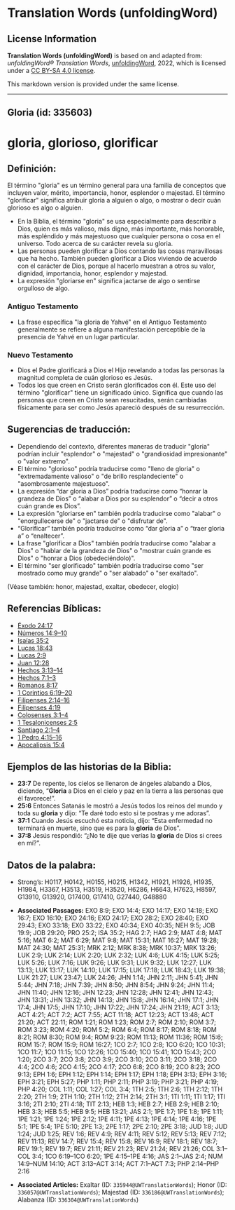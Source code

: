 # Translation Words (unfoldingWord)

## License Information

**Translation Words (unfoldingWord)** is based on and adapted from: _unfoldingWord® Translation Words_, [unfoldingWord](https://unfoldingword.org/utw), 2022, which is licensed under a [CC BY-SA 4.0 license](https://creativecommons.org/licenses/by-sa/4.0/legalcode.en).

This markdown version is provided under the same license.



--------------------------------

## Gloria (id: 335603)

gloria, glorioso, glorificar
============================

Definición:
-----------

El término "gloria" es un término general para una familia de conceptos que incluyen valor, mérito, importancia, honor, esplendor o majestad. El término "glorificar" significa atribuir gloria a alguien o algo, o mostrar o decir cuán glorioso es algo o alguien.

* En la Biblia, el término "gloria" se usa especialmente para describir a Dios, quien es más valioso, más digno, más importante, más honorable, más espléndido y más majestuoso que cualquier persona o cosa en el universo. Todo acerca de su carácter revela su gloria.
* Las personas pueden glorificar a Dios contando las cosas maravillosas que ha hecho. También pueden glorificar a Dios viviendo de acuerdo con el carácter de Dios, porque al hacerlo muestran a otros su valor, dignidad, importancia, honor, esplendor y majestad.
* La expresión "gloriarse en" significa jactarse de algo o sentirse orgulloso de algo.

### Antiguo Testamento

* La frase específica "la gloria de Yahvé" en el Antiguo Testamento generalmente se refiere a alguna manifestación perceptible de la presencia de Yahvé en un lugar particular.

### Nuevo Testamento

* Dios el Padre glorificará a Dios el Hijo revelando a todas las personas la magnitud completa de cuán glorioso es Jesús.
* Todos los que creen en Cristo serán glorificados con él. Este uso del término "glorificar" tiene un significado único. Significa que cuando las personas que creen en Cristo sean resucitadas, serán cambiadas físicamente para ser como Jesús apareció después de su resurrección.

Sugerencias de traducción:
--------------------------

* Dependiendo del contexto, diferentes maneras de traducir "gloria" podrían incluir "esplendor" o "majestad" o "grandiosidad impresionante" o "valor extremo".
* El término "glorioso" podría traducirse como "lleno de gloria" o "extremadamente valioso" o "de brillo resplandeciente" o "asombrosamente majestuoso".
* La expresión “dar gloria a Dios” podría traducirse como “honrar la grandeza de Dios” o “alabar a Dios por su esplendor” o “decir a otros cuán grande es Dios”.
* La expresión "gloriarse en" también podría traducirse como "alabar" o "enorgullecerse de" o "jactarse de" o "disfrutar de".
* “Glorificar” también podría traducirse como “dar gloria a” o “traer gloria a” o “enaltecer”.
* La frase "glorificar a Dios" también podría traducirse como "alabar a Dios" o "hablar de la grandeza de Dios" o "mostrar cuán grande es Dios" o "honrar a Dios (obedeciéndolo)".
* El término "ser glorificado" también podría traducirse como "ser mostrado como muy grande" o "ser alabado" o "ser exaltado".

(Véase también: honor, majestad, exaltar, obedecer, elogio)

Referencias Bíblicas:
---------------------

* [Éxodo 24:17](https://ref.ly/Exod24:17)
* [Números 14:9–10](https://ref.ly/Num14:9-Num14:10)
* [Isaías 35:2](https://ref.ly/Isa35:2)
* [Lucas 18:43](https://ref.ly/Luke18:43)
* [Lucas 2:9](https://ref.ly/Luke2:9)
* [Juan 12:28](https://ref.ly/John12:28)
* [Hechos 3:13–14](https://ref.ly/Acts3:13-Acts3:14)
* [Hechos 7:1–3](https://ref.ly/Acts7:1-Acts7:3)
* [Romanos 8:17](https://ref.ly/Rom8:17)
* [1 Corintios 6:19–20](https://ref.ly/1Cor6:19-1Cor6:20)
* [Filipenses 2:14–16](https://ref.ly/Phil2:14-Phil2:16)
* [Filipenses 4:19](https://ref.ly/Phil4:19)
* [Colosenses 3:1–4](https://ref.ly/Col3:1-Col3:4)
* [1 Tesalonicenses 2:5](https://ref.ly/1Thess2:5)
* [Santiago 2:1–4](https://ref.ly/Jas2:1-Jas2:4)
* [1 Pedro 4:15–16](https://ref.ly/1Pet4:15-1Pet4:16)
* [Apocalipsis 15:4](https://ref.ly/Rev15:4)

Ejemplos de las historias de la Biblia:
---------------------------------------

* **23:7** De repente, los cielos se llenaron de ángeles alabando a Dios, diciendo, “**Gloria** a Dios en el cielo y paz en la tierra a las personas que él favorece!”.
* **25:6** Entonces Satanás le mostró a Jesús todos los reinos del mundo y toda su **gloria** y dijo: “Te daré todo esto si te postras y me adoras”.
* **37:1** Cuando Jesús escuchó esta noticia, dijo: “Esta enfermedad no terminará en muerte, sino que es para la **gloria** de Dios”.
* **37:8** Jesús respondió: “¿No te dije que verías la **gloria** de Dios si crees en mí?”.

Datos de la palabra:
--------------------

* Strong’s: H0117, H0142, H0155, H0215, H1342, H1921, H1926, H1935, H1984, H3367, H3513, H3519, H3520, H6286, H6643, H7623, H8597, G13910, G13920, G17400, G17410, G27440, G48880

* **Associated Passages:** EXO 8:9; EXO 14:4; EXO 14:17; EXO 14:18; EXO 16:7; EXO 16:10; EXO 24:16; EXO 24:17; EXO 28:2; EXO 28:40; EXO 29:43; EXO 33:18; EXO 33:22; EXO 40:34; EXO 40:35; NEH 9:5; JOB 19:9; JOB 29:20; PRO 25:2; ISA 35:2; HAG 2:7; HAG 2:9; MAT 4:8; MAT 5:16; MAT 6:2; MAT 6:29; MAT 9:8; MAT 15:31; MAT 16:27; MAT 19:28; MAT 24:30; MAT 25:31; MRK 2:12; MRK 8:38; MRK 10:37; MRK 13:26; LUK 2:9; LUK 2:14; LUK 2:20; LUK 2:32; LUK 4:6; LUK 4:15; LUK 5:25; LUK 5:26; LUK 7:16; LUK 9:26; LUK 9:31; LUK 9:32; LUK 12:27; LUK 13:13; LUK 13:17; LUK 14:10; LUK 17:15; LUK 17:18; LUK 18:43; LUK 19:38; LUK 21:27; LUK 23:47; LUK 24:26; JHN 1:14; JHN 2:11; JHN 5:41; JHN 5:44; JHN 7:18; JHN 7:39; JHN 8:50; JHN 8:54; JHN 9:24; JHN 11:4; JHN 11:40; JHN 12:16; JHN 12:23; JHN 12:28; JHN 12:41; JHN 12:43; JHN 13:31; JHN 13:32; JHN 14:13; JHN 15:8; JHN 16:14; JHN 17:1; JHN 17:4; JHN 17:5; JHN 17:10; JHN 17:22; JHN 17:24; JHN 21:19; ACT 3:13; ACT 4:21; ACT 7:2; ACT 7:55; ACT 11:18; ACT 12:23; ACT 13:48; ACT 21:20; ACT 22:11; ROM 1:21; ROM 1:23; ROM 2:7; ROM 2:10; ROM 3:7; ROM 3:23; ROM 4:20; ROM 5:2; ROM 6:4; ROM 8:17; ROM 8:18; ROM 8:21; ROM 8:30; ROM 9:4; ROM 9:23; ROM 11:13; ROM 11:36; ROM 15:6; ROM 15:7; ROM 15:9; ROM 16:27; 1CO 2:7; 1CO 2:8; 1CO 6:20; 1CO 10:31; 1CO 11:7; 1CO 11:15; 1CO 12:26; 1CO 15:40; 1CO 15:41; 1CO 15:43; 2CO 1:20; 2CO 3:7; 2CO 3:8; 2CO 3:9; 2CO 3:10; 2CO 3:11; 2CO 3:18; 2CO 4:4; 2CO 4:6; 2CO 4:15; 2CO 4:17; 2CO 6:8; 2CO 8:19; 2CO 8:23; 2CO 9:13; EPH 1:6; EPH 1:12; EPH 1:14; EPH 1:17; EPH 1:18; EPH 3:13; EPH 3:16; EPH 3:21; EPH 5:27; PHP 1:11; PHP 2:11; PHP 3:19; PHP 3:21; PHP 4:19; PHP 4:20; COL 1:11; COL 1:27; COL 3:4; 1TH 2:5; 1TH 2:6; 1TH 2:12; 1TH 2:20; 2TH 1:9; 2TH 1:10; 2TH 1:12; 2TH 2:14; 2TH 3:1; 1TI 1:11; 1TI 1:17; 1TI 3:16; 2TI 2:10; 2TI 4:18; TIT 2:13; HEB 1:3; HEB 2:7; HEB 2:9; HEB 2:10; HEB 3:3; HEB 5:5; HEB 9:5; HEB 13:21; JAS 2:1; 1PE 1:7; 1PE 1:8; 1PE 1:11; 1PE 1:21; 1PE 1:24; 1PE 2:12; 1PE 4:11; 1PE 4:13; 1PE 4:14; 1PE 4:16; 1PE 5:1; 1PE 5:4; 1PE 5:10; 2PE 1:3; 2PE 1:17; 2PE 2:10; 2PE 3:18; JUD 1:8; JUD 1:24; JUD 1:25; REV 1:6; REV 4:9; REV 4:11; REV 5:12; REV 5:13; REV 7:12; REV 11:13; REV 14:7; REV 15:4; REV 15:8; REV 16:9; REV 18:1; REV 18:7; REV 19:1; REV 19:7; REV 21:11; REV 21:23; REV 21:24; REV 21:26; COL 3:1–COL 3:4; 1CO 6:19–1CO 6:20; 1PE 4:15–1PE 4:16; JAS 2:1–JAS 2:4; NUM 14:9–NUM 14:10; ACT 3:13–ACT 3:14; ACT 7:1–ACT 7:3; PHP 2:14–PHP 2:16
* **Associated Articles:** Exaltar (ID: `335944@UWTranslationWords`); Honor (ID: `336057@UWTranslationWords`); Majestad (ID: `336186@UWTranslationWords`); Alabanza (ID: `336304@UWTranslationWords`)

